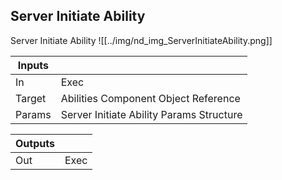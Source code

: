 ## Server Initiate Ability
Server Initiate Ability
![[../img/nd_img_ServerInitiateAbility.png]]

|Inputs||
|--|--|
| In | Exec |
| Target | Abilities Component Object Reference |
| Params | Server Initiate Ability Params Structure |

|Outputs||
|--|--|
| Out | Exec |
